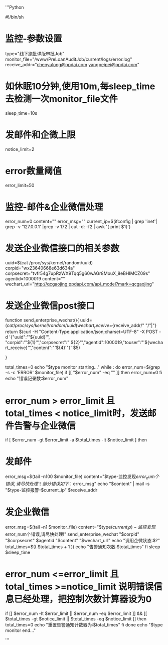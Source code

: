'''Python

#!/bin/sh

# 监控-参数设置
type="线下跑批详版审批Job"
monitor_file="/www/PreLoanAuditJob/current/logs/error.log"
receive_addr="chenyulong@ppdai.com yangpeipei@ppdai.com"

# 如休眠10分钟,使用10m,每sleep_time去检测一次monitor_file文件
sleep_time=10s

# 发邮件和企微上限
notice_limit=2

# error数量阈值
error_limit=50

# 监控-邮件&企业微信处理
error_num=0
content=""
error_msg=""
current_ip=$(ifconfig | grep 'inet'| grep -v '127.0.0.1'  |grep -v 172 | cut -d: -f2 | awk '{ print $1}')

# 发送企业微信接口的相关参数

uuid=$(cat /proc/sys/kernel/random/uuid)
corpid="wx23640668e63d634a"
corpsecret="tvfr54g7upRzWX9Tqq5g60wAGr8MouX_8eBHIMCZ09s"
agentid=1000019
content=""
wechart_url="http://qcgaojing.ppdapi.com/api_model?mark=qcgaojing"

# 发送企业微信post接口
function send_enterprise_wechat(){
  uuid=$(cat /proc/sys/kernel/random/uuid)
  wechart_receive=${receive_addr/" "/"|"}
  return $(curl -H "Content-Type:application/json;charset=UTF-8" -X POST -d '{"uuid":"'${uuid}'", "corpid":"'${1}'","corpsecret":"'${2}'","agentid":1000019,"touser":"'${wechart_receive}'","content":"'${4}'"}' $5)

}



total_times=0
echo "$type monitor starting..."
while :
do
 error_num=$(grep -s -c 'ERROR' $monitor_file)
 if [[ "$error_num" -eq "" ]]
 then 
   error_num=0
 fi
 echo "错误记录数:$error_num"
 # error_num > error_limit 且 total_times < notice_limit时，发送邮件告警与企业微信
 if [ $error_num -gt $error_limit -a $total_times -lt $notice_limit ] 
 then
 
   # 发邮件
   error_msg=$(tail -n100 $monitor_file)
   content="$type-监控发现$error_num个错误,请尽快处理！部分错误如下：$error_msg"
   echo "$content" |  mail -s "$type-监控报警-$current_ip" $receive_addr
   
   # 发企业微信
   error_msg=$(tail -n1 $monitor_file)
   content="$type($current_ip)-监控发现$error_num个错误,请尽快处理!"
   send_enterprise_wechat "$corpid" "$corpsecret" $agentid "$content" "$wechart_url"
   echo "调用企微状态:$?"
   total_times=$(( $total_times + 1 ))
   echo "告警通知次数:$total_times"
 fi
 sleep $sleep_time
 # error_num <=error_limit 且 total_times >=notice_limit 说明错误信息已经处理，把控制次数计算器设为0
 if [[ $error_num -lt $error_limit || $error_num -eq $error_limit ]] && [[ $total_times -gt $notice_limit || $total_times -eq $notice_limit ]]
 then
   total_times=0
   echo "重置告警通知计数器为:$total_times"
 fi
done
echo "$type monitor end..."

'''
